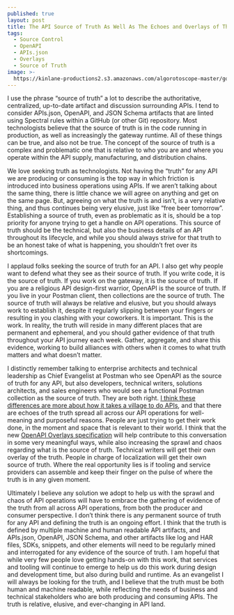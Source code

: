 ```yaml
---
published: true
layout: post
title: The API Source of Truth As Well As The Echoes and Overlays of That Truth
tags:
  - Source Control
  - OpenAPI
  - APIs.json
  - Overlays
  - Source of Truth
image: >-
  https://kinlane-productions2.s3.amazonaws.com/algorotoscope-master/gone-with-the-wind-city-clouds-waterfront.jpg
---
```

I use the phrase “source of truth” a lot to describe the authoritative, centralized, up-to-date artifact and discussion surrounding APIs. I tend to consider APIs.json, OpenAPI, and JSON Schema artifacts that are linted using Spectral rules within a GitHub (or other Git) repository. Most technologists believe that the source of truth is in the code running in production, as well as increasingly the gateway runtime. All of these things can be true, and also not be true. The concept of the source of truth is a complex and problematic one that is relative to who you are and where you operate within the API supply, manufacturing, and distribution chains.

We love seeking truth as technologists. Not having the “truth” for any API we are producing or consuming is the top way in which friction is introduced into business operations using APIs. If we aren’t talking about the same thing, there is little chance we will agree on anything and get on the same page. But, agreeing on what the truth is and isn’t, is a very relative thing, and thus continues being very elusive, just like “free beer tomorrow”. Establishing a source of truth, even as problematic as it is, should be a top priority for anyone trying to get a handle on API operations. This source of truth should be the technical, but also the business details of an API throughout its lifecycle, and while you should always strive for that truth to be an honest take of what is happening, you shouldn’t fret over its shortcomings.

I applaud folks seeking the source of truth for an API. I also get why people want to defend what they see as their source of truth. If you write code, it is the source of truth. If you work on the gateway, it is the source of truth. If you are a religious API design-first warrior, OpenAPI is the source of truth. If you live in your Postman client, then collections are the source of truth. The source of truth will always be relative and elusive, but you should always work to establish it, despite it regularly slipping between your fingers or resulting in you clashing with your coworkers. It is important. This is the work. In reality, the truth will reside in many different places that are permanent and ephemeral, and you should gather evidence of that truth throughout your API journey each week. Gather, aggregate, and share this evidence, working to build alliances with others when it comes to what truth matters and what doesn’t matter.

I distinctly remember talking to enterprise architects and technical leadership as Chief Evangelist at Postman who see OpenAPI as the source of truth for any API, but also developers, technical writers, solutions architects, and sales engineers who would see a functional Postman collection as the source of truth. They are both right. [I think these differences are more about how it takes a village to do APIs](https://apievangelist.com/2024/03/03/it-will-take-a-village-of-vendors-to-raise-an-api-to-maturity/), and that there are echoes of the truth spread all across our API operations for well-meaning and purposeful reasons. People are just trying to get their work done, in the moment and space that is relevant to their world. I think that the new [OpenAPI Overlays specification](https://github.com/OAI/Overlay-Specification) will help contribute to this conversation in some very meaningful ways, while also increasing the sprawl and chaos regarding what is the source of truth. Technical writers will get their own overlay of the truth. People in charge of localization will get their own source of truth. Where the real opportunity lies is if tooling and service providers can assemble and keep their finger on the pulse of where the truth is in any given moment.

Ultimately I believe any solution we adopt to help us with the sprawl and chaos of API operations will have to embrace the gathering of evidence of the truth from all across API operations, from both the producer and consumer perspective. I don’t think there is any permanent source of truth for any API and defining the truth is an ongoing effort. I think that the truth is defined by multiple machine and human readable API artifacts, and APIs.json, OpenAPI, JSON Schema, and other artifacts like log and HAR files, SDKs, snippets, and other elements will need to be regularly mined and interrogated for any evidence of the source of truth. I am hopeful that while very few people love getting hands-on with this work, that services and tooling will continue to emerge to help us do this work during design and development time, but also during build and runtime. As an evangelist I will always be looking for the truth, and I believe that the truth must be both human and machine readable, while reflecting the needs of business and technical stakeholders who are both producing and consuming APIs. The truth is relative, elusive, and ever-changing in API land.